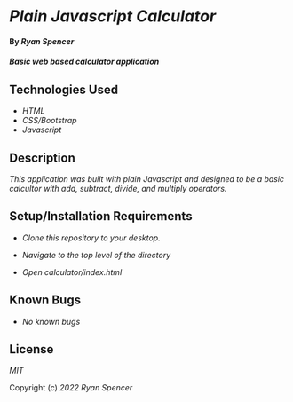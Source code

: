 # _Plain Javascript Calculator_

#### By _Ryan Spencer_

#### _Basic web based calculator application_

## Technologies Used

- _HTML_
- _CSS/Bootstrap_
- _Javascript_

## Description

_This application was built with plain Javascript and designed to be a basic calcultor with add, subtract, divide, and multiply operators._

## Setup/Installation Requirements

- _Clone this repository to your desktop._

- _Navigate to the top level of the directory_

- _Open calculator/index.html_

## Known Bugs

- _No known bugs_

## License

_MIT_

Copyright (c) _2022_ _Ryan Spencer_
